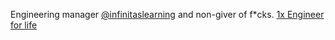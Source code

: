 Engineering manager [@infinitaslearning](https://github.com/infinitaslearning) and non-giver of f*cks. [1x Engineer for life](https://1x.engineer/)
